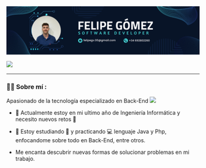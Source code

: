<div id="header" align="center">
  <img decoding="async" src="https://github.com/Feligomeez/Feligomeez/blob/c6b5140877b11b130187c6d65657eb98b8301002/BannerGithub.png" width="800"/>
</div>

[![](https://img.shields.io/badge/LinkedIn-0077B5?style=for-the-badge&logo=linkedin&logoColor=white)](https://www.linkedin.com/in/felipe-g%C3%B3mez-vilar-2ba526188/)

---
 <div id="header" align="left">

### :man_technologist: Sobre mí :
Apasionado de la tecnología especializado en Back-End <img decoding="async" src="https://media.giphy.com/media/WUlplcMpOCEmTGBtBW/giphy.gif" width="30">
* :telescope: Actualmente estoy en mi ultimo año de Ingeniería Informática y necesito nuevos retos :muscle:

* :seedling: Estoy estudiando :blue_book: y practicando :computer: lenguaje Java y Php, enfocandome sobre todo en Back-End, entre otros.

* Me encanta descubrir nuevas formas de solucionar problemas en mi trabajo.

<!--
**Feligomeez/Feligomeez** is a ✨ _special_ ✨ repository because its `README.md` (this file) appears on your GitHub profile.

Here are some ideas to get you started:

- 🔭 I’m currently working on ...
- 🌱 I’m currently learning ...
- 👯 I’m looking to collaborate on ...
- 🤔 I’m looking for help with ...
- 💬 Ask me about ...
- 📫 How to reach me: ...
- 😄 Pronouns: ...
- ⚡ Fun fact: ...
-->
